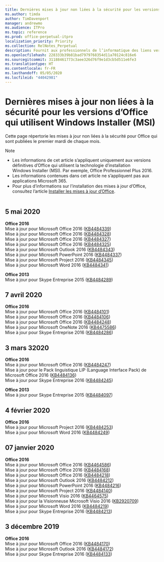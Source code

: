 ```yaml
---
title: Dernières mises à jour non liées à la sécurité pour les versions d’Office qui utilisent Windows Installer (MSI)
ms.author: timda
author: TimDavenport
manager: andrewmo
ms.audience: ITPro
ms.topic: reference
ms.prod: office-perpetual-itpro
localization_priority: Priority
ms.collection: RelNotes_Perpetual
description: Fournit aux professionnels de l’informatique des liens vers les dernières informations sur les mises à jour non liées à la sécurité pour les versions définitives d’Office 2016, Office 2013 et Office 2010
ms.openlocfilehash: 228333b39b81bad7979768354d11a70124c816e6
ms.sourcegitcommit: 31188461773c3aee326d76f9e1d3cb5d511e6fe3
ms.translationtype: HT
ms.contentlocale: fr-FR
ms.lasthandoff: 05/05/2020
ms.locfileid: "44042981"
---
```

# <a name="latest-non-security-updates-for-versions-of-office-that-use-windows-installer-msi"></a>Dernières mises à jour non liées à la sécurité pour les versions d’Office qui utilisent Windows Installer (MSI)

Cette page répertorie les mises à jour non liées à la sécurité pour Office qui sont publiées le premier mardi de chaque mois.

> [!NOTE]
> - Les informations de cet article s’appliquent uniquement aux versions définitives d’Office qui utilisent la technologie d’installation Windows Installer (MSI). Par exemple, Office Professionnel Plus 2016.
> - Les informations contenues dans cet article ne s’appliquent pas aux applications Microsoft 365.
> - Pour plus d’informations sur l’installation des mises à jour d’Office, consultez l’article [Installer les mises à jour d’Office](https://support.office.com/article/2ab296f3-7f03-43a2-8e50-46de917611c5).
<br/><br/>

## <a name="may-5-2020"></a>5 mai 2020

**Office 2016**<br/>
Mise à jour pour Microsoft Office 2016 ([KB4484339](https://support.microsoft.com/help/4484339))<br/> Mise à jour pour Microsoft Office 2016 ([KB4484328](https://support.microsoft.com/help/4484328))<br/> Mise à jour pour Microsoft Office 2016 ([KB4484327](https://support.microsoft.com/help/4484327))<br/> Mise à jour pour Microsoft Office 2016 ([KB4484325](https://support.microsoft.com/help/4484325))<br/> Mise à jour pour Microsoft Outlook 2016 ([KB4484343](https://support.microsoft.com/help/4484343))<br/> Mise à jour pour Microsoft PowerPoint 2016 ([KB4484337](https://support.microsoft.com/help/4484337))<br/> Mise à jour pour Microsoft Project 2016 ([KB4484345](https://support.microsoft.com/help/4484345))<br/> Mise à jour pour Microsoft Word 2016 ([KB4484341](https://support.microsoft.com/help/4484341))<br/> 


**Office 2013**<br/>
Mise à jour pour Skype Entreprise 2015 ([KB4484289](https://support.microsoft.com/help/4484289))<br/>

## <a name="april-7-2020"></a>7 avril 2020

**Office 2016**<br/>
Mise à jour pour Microsoft Office 2016 ([KB4484101](https://support.microsoft.com/help/4484101))<br/>
Mise à jour pour Microsoft Office 2016 ([KB4484106](https://support.microsoft.com/help/4484106))<br/>
Mise à jour pour Microsoft Office 2016 ([KB4484248](https://support.microsoft.com/help/4484248))<br/>
Mise à jour pour Microsoft OneNote 2016 ([KB4475586](https://support.microsoft.com/help/4475586))<br/>
Mise à jour pour Skype Entreprise 2016 ([KB4484286](https://support.microsoft.com/help/4484286)) <br/>


## <a name="march-3-2020"></a>3 mars 32020

**Office 2016**<br/>
Mise à jour pour Microsoft Office 2016 ([KB4484247](https://support.microsoft.com/help/4484247))<br/> Mise à jour pour le Pack linguistique LIP (Language Interface Pack) de Microsoft Office 2016 ([KB4484136](https://support.microsoft.com/help/4484136))<br/>
Mise à jour pour Skype Entreprise 2016 ([KB4484245](https://support.microsoft.com/help/4484245)) <br/>

**Office 2013**<br/>
Mise à jour pour Skype Entreprise 2015 ([KB4484097](https://support.microsoft.com/help/4484097))<br/>


## <a name="february-4-2020"></a>4 février 2020

**Office 2016**<br/>
Mise à jour pour Microsoft Project 2016 ([KB4484253](https://support.microsoft.com/help/4484253)) <br/>
Mise à jour pour Microsoft Word 2016 ([KB4484249](https://support.microsoft.com/help/4484249)) <br/>

## <a name="january-7-2020"></a>07 janvier 2020

**Office 2016**<br/>
Mise à jour pour Microsoft Office 2016 ([KB4464586](https://support.microsoft.com/help/4464586)) <br/>
Mise à jour pour Microsoft Office 2016 ([KB4484168](https://support.microsoft.com/help/4484168)) <br/>
Mise à jour pour Microsoft Office 2016 ([KB4484218](https://support.microsoft.com/help/4484218)) <br/>
Mise à jour pour Microsoft Outlook 2016 ([KB4484212](https://support.microsoft.com/help/4484212)) <br/>
Mise à jour pour Microsoft PowerPoint 2016 ([KB4484216](https://support.microsoft.com/help/4484216)) <br/>
Mise à jour pour Microsoft Project 2016 ([KB4484140](https://support.microsoft.com/help/4484140)) <br/>
Mise à jour pour Microsoft Visio 2016 ([KB4464575](https://support.microsoft.com/help/4464575)) <br/>
Mise à jour pour la Visionneuse Microsoft Visio 2016 ([KB2920709](https://support.microsoft.com/help/2920709)) <br/>
Mise à jour pour Microsoft Word 2016 ([KB4484219](https://support.microsoft.com/help/4484219)) <br/>
Mise à jour pour Skype Entreprise 2016 ([KB4484213](https://support.microsoft.com/help/4484213)) <br/>


## <a name="december-3-2019"></a>3 décembre 2019

**Office 2016**<br/>
Mise à jour pour Microsoft Office 2016 ([KB4484170](https://support.microsoft.com/help/4484170)) <br/>
Mise à jour pour Microsoft Outlook 2016 ([KB4484172](https://support.microsoft.com/help/4484172)) <br/>
Mise à jour pour Skype Entreprise 2016 ([KB4484133](https://support.microsoft.com/help/4484133)) <br/>


